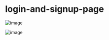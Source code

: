 # login-and-signup-page

![image](https://github.com/user-attachments/assets/d508d569-23bb-45ac-a506-a69db1c23edb)

![image](https://github.com/user-attachments/assets/8da29b9c-20de-4f15-83e3-e739b4841cda)

